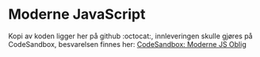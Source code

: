 # Moderne JavaScript

Kopi av koden ligger her på github :octocat:, innleveringen skulle gjøres på CodeSandbox, besvarelsen finnes her: [CodeSandbox: Moderne JS Oblig](https://codesandbox.io/s/moderne-js-oblig-forked-11od6 "Besvarelse på CodeSandbox")
